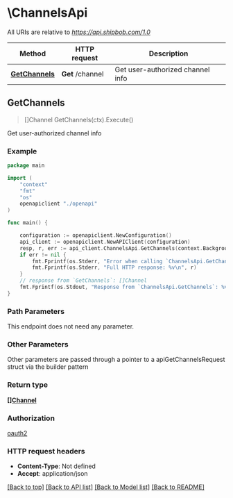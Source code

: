 # \ChannelsApi

All URIs are relative to *https://api.shipbob.com/1.0*

Method | HTTP request | Description
------------- | ------------- | -------------
[**GetChannels**](ChannelsApi.md#GetChannels) | **Get** /channel | Get user-authorized channel info



## GetChannels

> []Channel GetChannels(ctx).Execute()

Get user-authorized channel info

### Example

```go
package main

import (
    "context"
    "fmt"
    "os"
    openapiclient "./openapi"
)

func main() {

    configuration := openapiclient.NewConfiguration()
    api_client := openapiclient.NewAPIClient(configuration)
    resp, r, err := api_client.ChannelsApi.GetChannels(context.Background()).Execute()
    if err != nil {
        fmt.Fprintf(os.Stderr, "Error when calling `ChannelsApi.GetChannels``: %v\n", err)
        fmt.Fprintf(os.Stderr, "Full HTTP response: %v\n", r)
    }
    // response from `GetChannels`: []Channel
    fmt.Fprintf(os.Stdout, "Response from `ChannelsApi.GetChannels`: %v\n", resp)
}
```

### Path Parameters

This endpoint does not need any parameter.

### Other Parameters

Other parameters are passed through a pointer to a apiGetChannelsRequest struct via the builder pattern


### Return type

[**[]Channel**](Channel.md)

### Authorization

[oauth2](../README.md#oauth2)

### HTTP request headers

- **Content-Type**: Not defined
- **Accept**: application/json

[[Back to top]](#) [[Back to API list]](../README.md#documentation-for-api-endpoints)
[[Back to Model list]](../README.md#documentation-for-models)
[[Back to README]](../README.md)

